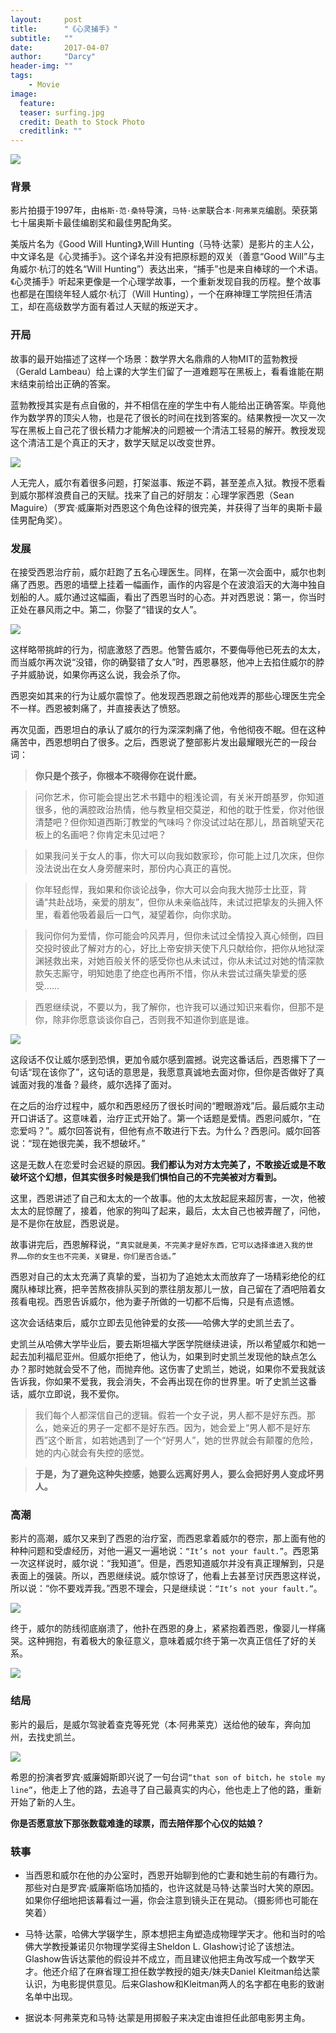 ```yaml
---
layout:     post
title:      "《心灵捕手》"
subtitle:   ""
date:       2017-04-07
author:     "Darcy"
header-img: ""
tags:
    - Movie
image:
  feature: 
  teaser: surfing.jpg
  credit: Death to Stock Photo
  creditlink: ""
---
```




![](https://ww2.sinaimg.cn/large/006tNbRwgy1feeiv173cuj31hc0u0wtd.jpg)


### 背景

影片拍摄于1997年，由`格斯·范·桑特`导演，`马特·达蒙`联合`本·阿弗莱克`编剧。荣获第七十届奥斯卡最佳编剧奖和最佳男配角奖。

美版片名为《Good Will Hunting》,Will Hunting（马特·达蒙）是影片的主人公，中文译名是《心灵捕手》。这个译名并没有把原标题的双关（善意“Good Will”与主角威尔·杭汀的姓名“Will Hunting”）表达出来，“捕手”也是来自棒球的一个术语。《心灵捕手》听起来更像是一个心理学故事，一个重新发现自我的历程。整个故事也都是在围绕年轻人威尔·杭汀（Will Hunting），一个在麻神理工学院担任清洁工，却在高级数学方面有着过人天赋的叛逆天才。

<!--more-->

### 开局

故事的最开始描述了这样一个场景：数学界大名鼎鼎的人物MIT的蓝勃教授（Gerald Lambeau）给上课的大学生们留了一道难题写在黑板上，看看谁能在期末结束前给出正确的答案。

蓝勃教授其实是有点自傲的，并不相信在座的学生中有人能给出正确答案。毕竟他作为数学界的顶尖人物，也是花了很长的时间在找到答案的。结果教授一次又一次写在黑板上自己花了很长精力才能解决的问题被一个清洁工轻易的解开。教授发现这个清洁工是个真正的天才，数学天赋足以改变世界。

![](https://ww4.sinaimg.cn/large/006tNbRwgy1feeiyv6yxgj30go09d3zv.jpg)

人无完人，威尔有着很多问题，打架滋事、叛逆不羁，甚至差点入狱。教授不愿看到威尔那样浪费自己的天赋。找来了自己的好朋友：心理学家西恩（Sean Maguire）（罗宾·威廉斯对西恩这个角色诠释的很完美，并获得了当年的奥斯卡最佳男配角奖）。

### 发展

在接受西恩治疗前，威尔赶跑了五名心理医生。同样，在第一次会面中，威尔也刺痛了西恩。西恩的墙壁上挂着一幅画作，画作的内容是个在波浪滔天的大海中独自划船的人。威尔通过这幅画，看出了西恩当时的心态。并对西恩说：第一，你当时正处在暴风雨之中。第二，你娶了“错误的女人”。

![](https://ww1.sinaimg.cn/large/006tNbRwgy1feej7am3xej30go091abf.jpg)

这样略带挑衅的行为，彻底激怒了西恩。他警告威尔，不要侮辱他已死去的太太，而当威尔再次说“没错，你的确娶错了女人”时，西恩暴怒，他冲上去掐住威尔的脖子并威胁说，如果你再这么说，我会杀了你。

西恩突如其来的行为让威尔震惊了。他发现西恩跟之前他戏弄的那些心理医生完全不一样。西恩被刺痛了，并直接表达了愤怒。

再次见面，西恩坦白的承认了威尔的行为深深刺痛了他，令他彻夜不眠。但在这种痛苦中，西恩想明白了很多。之后，西恩说了整部影片发出最耀眼光芒的一段台词：

> **你只是个孩子，你根本不晓得你在说什麽。**

> 问你艺术，你可能会提出艺术书籍中的粗浅论调，有关米开朗基罗，你知道很多，他的满腔政治热情，他与教皇相交莫逆，和他的耽于性爱，你对他很清楚吧？但你知道西斯汀教堂的气味吗？你没试过站在那儿，昂首眺望天花板上的名画吧？你肯定未见过吧？

> 如果我问关于女人的事，你大可以向我如数家珍，你可能上过几次床，但你没法说出在女人身旁醒来时，那份内心真正的喜悦。

> 你年轻彪悍，我如果和你谈论战争，你大可以会向我大抛莎士比亚，背诵“共赴战场，亲爱的朋友”，但你从未亲临战阵，未试过把挚友的头拥入怀里，看着他吸着最后一口气，凝望着你，向你求助。

> 我问你何为爱情，你可能会吟风弄月，但你未试过全情投入真心倾倒，四目交投时彼此了解对方的心，好比上帝安排天使下凡只献给你，把你从地狱深渊拯救出来，对她百般关怀的感受你也从未试过，你从未试过对她的情深款款矢志厮守，明知她患了绝症也再所不惜，你从未尝试过痛失挚爱的感受……

> 西恩继续说，不要以为，我了解你，也许我可以通过知识来看你，但那不是你，除非你愿意谈谈你自己，否则我不知道你到底是谁。

![](https://ww2.sinaimg.cn/large/006tNbRwgy1feej2j0n0tj30go09d40s.jpg)

这段话不仅让威尔感到恐惧，更加令威尔感到震撼。说完这番话后，西恩撂下了一句话“现在该你了”，这句话的意思是，我愿意真诚地去面对你，但你是否做好了真诚面对我的准备？最终，威尔选择了面对。

在之后的治疗过程中，威尔和西恩经历了很长时间的“瞪眼游戏”后。最后威尔主动开口讲话了。这意味着，治疗正式开始了。第一个话题是爱情。西恩问威尔，“在恋爱吗？”。威尔回答说有，但他有点不敢进行下去。为什么？西恩问。威尔回答说：“现在她很完美，我不想破坏。”

这是无数人在恋爱时会迟疑的原因。**我们都认为对方太完美了，不敢接近或是不敢破坏这个幻想，但其实很多时候是我们惧怕自己的不完美被对方看到。**

这里，西恩讲述了自己和太太的一个故事。他的太太放起屁来超厉害，一次，他被太太的屁惊醒了，接着，他家的狗叫了起来，最后，太太自己也被弄醒了，问他，是不是你在放屁，西恩说是。

故事讲完后，西恩解释说，`“真实就是美，不完美才是好东西，它可以选择谁进入我的世界……你的女生也不完美，关键是，你们是否合适。”`

西恩对自己的太太充满了真挚的爱，当初为了追她太太而放弃了一场精彩绝伦的红魔队棒球比赛，把辛苦熬夜排队买到的票往朋友那儿一放，自己留在了酒吧陪着女孩看电视。西恩告诉威尔，他为妻子所做的一切都不后悔，只是有点遗憾。

这次会话结束后，威尔立即去见他钟爱的女孩——哈佛大学的史凯兰去了。

史凯兰从哈佛大学毕业后，要去斯坦福大学医学院继续进读，所以希望威尔和她一起去加利福尼亚州。但威尔拒绝了，他认为，如果到时史凯兰发现他的缺点怎么办？那时她就会受不了他，而抛弃他。这伤害了史凯兰，她说，如果你不爱我就该告诉我，你如果不爱我，我会消失，不会再出现在你的世界里。听了史凯兰这番话，威尔立即说，我不爱你。

> 我们每个人都深信自己的逻辑。假若一个女子说，男人都不是好东西。那么，她亲近的男子一定都不是好东西。因为，她会爱上“男人都不是好东西”这个断言，如若她遇到了一个“好男人”，她的世界就会有颠覆的危险，她的内心就会有失控的感觉。

> **于是，为了避免这种失控感，她要么远离好男人，要么会把好男人变成坏男人。**


### 高潮


影片的高潮，威尔又来到了西恩的治疗室，而西恩拿着威尔的卷宗，那上面有他的种种问题和受虐经历，对他一遍又一遍地说：`“It’s not your fault.”`。西恩第一次这样说时，威尔说：“我知道”。但是，西恩知道威尔并没有真正理解到，只是表面上的强装。所以，西恩继续说。威尔惊讶了，他看上去甚至讨厌西恩这样说，所以说：“你不要戏弄我。”西恩不理会，只是继续说：`“It’s not your fault.”`。

![](https://ww2.sinaimg.cn/large/006tNbRwgy1feeix0bri3j30tc0g0q4t.jpg)

终于，威尔的防线彻底崩溃了，他扑在西恩的身上，紧紧抱着西恩，像婴儿一样痛哭。这种拥抱，有着极大的象征意义，意味着威尔终于第一次真正信任了好的关系。

![](https://ww4.sinaimg.cn/large/006tNbRwgy1feej0el3ngj30go08xt9g.jpg)

### 结局

影片的最后，是威尔驾驶着查克等死党（本·阿弗莱克）送给他的破车，奔向加州，去找史凯兰。

![](https://ww1.sinaimg.cn/large/006tNbRwgy1feeiy3gtnoj30go093gmg.jpg)

希恩的扮演者罗宾·威廉姆斯即兴说了一句台词`“that son of bitch，he stole my line”`，他走上了他的路，去追寻了自己最真实的内心，他也走上了他的路，重新开始了新的人生。

**你是否愿意放下那张数载难逢的球票，而去陪伴那个心仪的姑娘？**

### 轶事
- 当西恩和威尔在他的办公室时，西恩开始聊到他的亡妻和她生前的有趣行为。那些对白是罗宾·威廉斯临场加插的，也许这就是马特·达蒙当时大笑的原因。如果你仔细地把该幕看过一遍，你会注意到镜头正在晃动。（摄影师也可能在笑着）

- 马特·达蒙，哈佛大学辍学生，原本想把主角塑造成物理学天才。他和当时的哈佛大学教授兼诺贝尔物理学奖得主Sheldon L. Glashow讨论了该想法。Glashow告诉达蒙他的假设并不成立，而且建议他把主角改写成一个数学天才。他还介绍了在麻省理工担任数学教授的姐夫/妹夫Daniel Kleitman给达蒙认识，为电影提供意见。后来Glashow和Kleitman两人的名字都在电影的致谢名单中出现。

- 据说本·阿弗莱克和马特·达蒙是用掷骰子来决定由谁担任此部电影男主角。
























